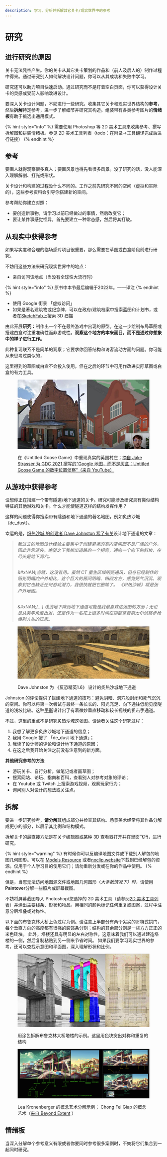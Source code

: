 ```yaml
---
description: 学习、分析并拆解其它关卡/现实世界中的参考
---
```


# 研究

## 进行研究的原因

关卡无法凭空产生。你的关卡从其它关卡策划的作品和（前人及后人的）制作过程中得来。通过研究别人如何解决设计问题，你可以从其成功和失败中学习。

研究还可以助力项目快速启动。通过研究而不是盯着空白页面，你可以获得设计关卡的灵感或受前人影响改进设计。

要深入关卡设计问题，不妨进行一些研究。收集其它关卡和现实世界结构的**参考**，然后**拆解**特定参考，进一步了解细节并研究其构造。组装带有各类参考图片的**情绪板**有助于挑选出通用模式。

{% hint style="info" %}
需要使用 Photoshop 等 2D 美术工具来收集参考、撰写拆解图和拼装情绪板。参见 2D 美术工具列表（todo：在附录->工具翻译完成后进行链接）
{% endhint %}

## 参考

要画人就得观察很多真人；要画风景也得先看很多风景。没了研究的话，没人能深入理解解剖、打光或形状。

关卡设计和构建的过程没什么不同的。工作之前先研究不同的空间（虚拟和实际的），这些参考资料会引导你搭建新的空间。

参考帮助你建立对照：

* 要创造新事物，请学习以前已经做过的事情，然后改变它；&#x20;
* 要让某件事感觉怪异，首先要建立一种常态感，然后将其打破。

## 从现实中获得参考

如果写实度和合理的临场感对项目很重要，那么需要在草图或白盒阶段前进行研究。

不妨用这些方法来研究现实世界中的地点：

* 亲自访问该地点（当没有全球性大流行时）

{% hint style="info" %}
原书中本节最后编辑于2022年。——译注
{% endhint %}

* 使用  Google 街景 「虚拟访问」
* 如果是著名建筑物或纪念碑，可以在政府/建筑档案中搜索蓝图和计划书，或者在[SketchFab](https://sketchfab.com/)上搜索 3D 扫描

由此开展**研究：**&#x5236;作出一个不在最终游戏中出现的原型。在这一步绘制布局草图或搭建白盒时注重准确性而非游戏性。**观察这个地方的本来面目，而不是通过你想象中的样子进行工作。**

此种复现联系不是简单的观察；它要求你回答结构和访客流动方面的问题。你可能从未思考过类似的，

这里得到的草图或白盒不会投入使用，但在之后的环节中可用作改进实际草图或白盒的有力工具。

<figure><img src="../../.gitbook/assets/image (29).png" alt=""><figcaption><p>在《Untitled Goose Game》中重现真实的英国村庄；<a href="https://www.youtube.com/watch?v=cCsMz5tUXmc">摘自 Jake Strasser 为 GDC 2021 撰写的“Google 地图，而不是灰盒：Untitled Goose Game 的数字位置侦察”（来自 YouTube）</a></p></figcaption></figure>

## 从游戏中获得参考

设想你正在搭建一个带有隧道/地下通道的关卡。研究可能涉及研究具有类似结构特征的其他游戏和关卡。什么才能使隧道这样的结构发挥作用？

这样的问题使得你搜索带有隧道和地下通道的著名地图，例如炙热沙城（de\_dust）。

幸运的是，[炽热沙城 的创建者 Dave Johnston 写了有关](https://www.johnsto.co.uk/design/making-dust/)设计地下通道的文章：

> _我过去的地图设计经验主要集中于创建紧凑的室内空间而不是广阔的户外，因此非常迷失。绝望之下我拔出道路的一个拐弯，通向一个向下的斜坡，在尽头是地下洞穴。_
>
> \
> &#xNAN;_&#x5F53;然，这没有用。虽然 CT 重生区域明亮通风，但与已经制作的阳光明媚的户外相比，这个巨大的房间阴暗、四四方方，感觉死气沉沉。观察到它也缺乏任何游戏潜力，我很快就把它删除了。 《炽热沙城》将是张户外地图。_
>
> \
> &#xNAN;_\[...] 浅浅地下降到地下通道可能是我最喜欢这张图的方面；无论是从美学角度出发，还是作为一名花上很多时间在顶部拿着斯太尔侦察步枪爆别人头的玩家。_

<figure><img src="../../.gitbook/assets/image (30).png" alt=""><figcaption><p>Dave Johnston 为 《反恐精英1.6》 设计的炙热沙城地下通道</p></figcaption></figure>

Johnston 的评论提供了搭建地下通道的技巧：避免阴暗、洞穴般封闭和死气沉沉的空间。你可以将第一次尝试与最终一条长长的、阳光充足、向下通往低能见度隧道的浅坡比较。这种[平衡](../combat/map_balance.md)设计出了有着微妙垂直移动和较长视线的狙击手通道。

不过，这里的重点不是研究炙热沙城这张图。请读者关注这个研究过程：

1. 我想了解更多炙热沙城地下通道的信息；
2. 我用 Google 搜了 「de\_dust 地下通道」；
3. 我读了设计师的评论和设计地下通道的原因；
4. 在这之后我开始关注之前没有注意到的新方面。

**其他研究参考的方法**

* 游玩关卡、自行分析。做笔记或者画草图；
* 搜索网站、论坛、指南和百科，查看别人对参考对象的评论；
* 在 Youtube 或 Twitch 上搜索游戏视频，观察玩家行为；
* 询问别人对设计的想法或关注点。

## 拆解

要进一步研究参考，**请分解**其组成部分并检查其结构。场景美术经常将其作品分解成更小的部分，以展示其比例和结构模式。

拆解关卡的最直接方法是在关卡编辑器或某种 3D 查看器打开并在里面飞行，进行研究。

{% hint style="warning" %}
有时候你可以反编译地图文件或下载别人解包的地图几何图形。可以在 [Models Resource](https://www.models-resource.com/) 或者[noclip.website](https://noclip.website/)下载到已经解包的资源。仅用于个人学习目的使用它们；请勿重新分发或在你的作品中使用。
{% endhint %}

但是，当您无法访问地图源文件或地图几何图形（_大多数情况下）时，_&#x8BF7;使用**Paintover**分解一些照片或屏幕截图。

不妨将屏幕截图导入 Photoshop/您选择的 2D 美术工具（请参阅[2D 美术工具列表](https://book.leveldesignbook.com/appendix/tools#2d-art-tools)）并涂出主要线条、形状和物品。用相同的颜色标记任何重复或图案，过程中注意分层堆叠或对称性。

以下面的布鲁克林大桥上色过程为例。请注意上半部分有两个尖尖的哥特式拱门，每个垂直方向的高度都有很强的装饰条分割；结构的其余部分则是一些方方正正的米色砖块。 此外，塔楼还具有明显的左右对称性，这意味着我们可以通过建造塔楼的一侧，然后复制粘贴到另一侧来节省时间。 如果我们要学习现实世界的参考，还可以查找示意图和平面图，深入理解形状和比例。

<figure><img src="../../.gitbook/assets/image (31).png" alt=""><figcaption><p>用涂色拆解布鲁克林大桥塔楼的示例。这里用色块突出对称和重复的结构</p></figcaption></figure>

<figure><img src="../../.gitbook/assets/image (32).png" alt=""><figcaption><p>Lea Kronenberger 的概念艺术分解示例； Chong Fei Giap 的概念艺术（<a href="https://www.beyondextent.com/articles/balancing-modularity-and-uniqueness-in-environment-art">来自 Beyond Extent</a> ）</p></figcaption></figure>

## 情绪板

当深入分解单个参考意义有限或者你要同时参考很多案例时，不妨将它们集合到一起同时研究。
